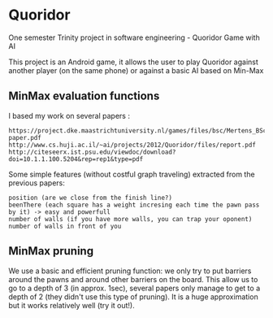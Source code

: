 # Quoridor
One semester Trinity project in software engineering - Quoridor Game with AI

This project is an Android game, it allows the user to play Quoridor against another player (on the same phone) or against a basic AI based on Min-Max

## MinMax evaluation functions

I based my work on several papers :

	https://project.dke.maastrichtuniversity.nl/games/files/bsc/Mertens_BSc-paper.pdf
	http://www.cs.huji.ac.il/~ai/projects/2012/Quoridor/files/report.pdf
	http://citeseerx.ist.psu.edu/viewdoc/download?doi=10.1.1.100.5204&rep=rep1&type=pdf

Some simple features (without costful graph traveling) extracted from the previous papers:

	position (are we close from the finish line?)
	beenThere (each square has a weight incresing each time the pawn pass by it) -> easy and powerfull
	number of walls (if you have more walls, you can trap your oponent)
	number of walls in front of you

## MinMax pruning

We use a basic and efficient pruning function: we only try to put barriers around the pawns and around other barriers on the board. This allow us to go to a depth of 3 (in approx. 1sec), several papers only manage to get to a depth of 2 (they didn't use this type of pruning). It is a huge approximation but it works relatively well (try it out!).
